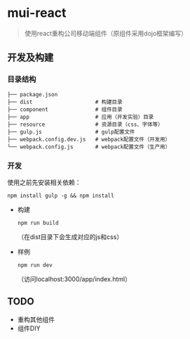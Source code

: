 # mui-react
> 使用react重构公司移动端组件（原组件采用dojo框架编写）

## 开发及构建

### 目录结构

```
├── package.json
├── dist                    # 构建目录
├── component               # 组件目录
├── app                    	# 应用（开发实验）目录
├── resource                # 资源目录（css、字体等）
├── gulp.js                 # gulp配置文件
├── webpack.config.dev.js   # webpack配置文件（开发用）
└── webpack.config.js       # webpack配置文件（生产用）

```

### 开发

使用之前先安装相关依赖：

```
npm install gulp -g && npm install
```
- 构建
  ```
  npm run build
  ```
  
  （在dist目录下会生成对应的js和css）
  
- 样例
  ```
  npm run dev
  ```
  
  （访问localhost:3000/app/index.html）
  
## TODO

- 重构其他组件
- 组件DIY
